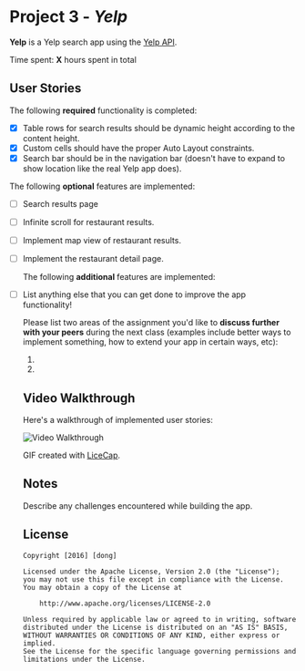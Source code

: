 # Project 3 - *Yelp*

**Yelp** is a Yelp search app using the [Yelp API](http://www.yelp.com/developers/documentation/v2/search_api).

Time spent: **X** hours spent in total

## User Stories

The following **required** functionality is completed:

- [x] Table rows for search results should be dynamic height according to the content height.
- [x] Custom cells should have the proper Auto Layout constraints.
- [x] Search bar should be in the navigation bar (doesn't have to expand to show location like the real Yelp app does).

The following **optional** features are implemented:

- [ ] Search results page
- [ ] Infinite scroll for restaurant results.
- [ ] Implement map view of restaurant results.
- [ ] Implement the restaurant detail page.

  The following **additional** features are implemented:

- [ ] List anything else that you can get done to improve the app functionality!

  Please list two areas of the assignment you'd like to **discuss further with your peers** during the next class (examples include better ways to implement something, how to extend your app in certain ways, etc):

  1. 
  2. 

  ## Video Walkthrough 

  Here's a walkthrough of implemented user stories:

  <img src='http://i.imgur.com/link/to/your/gif/file.gif' title='Video Walkthrough' width='' alt='Video Walkthrough' />

  GIF created with [LiceCap](http://www.cockos.com/licecap/).

  ## Notes

  Describe any challenges encountered while building the app.

  ## License

      Copyright [2016] [dong]

      Licensed under the Apache License, Version 2.0 (the "License");
      you may not use this file except in compliance with the License.
      You may obtain a copy of the License at

          http://www.apache.org/licenses/LICENSE-2.0

      Unless required by applicable law or agreed to in writing, software
      distributed under the License is distributed on an "AS IS" BASIS,
      WITHOUT WARRANTIES OR CONDITIONS OF ANY KIND, either express or implied.
      See the License for the specific language governing permissions and
      limitations under the License.
